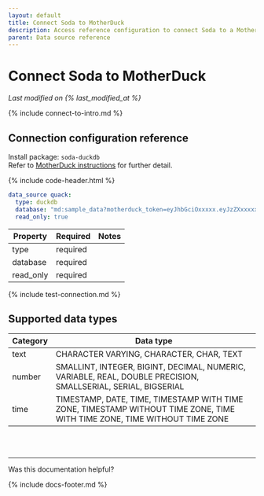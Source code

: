 ```yaml
---
layout: default
title: Connect Soda to MotherDuck
description: Access reference configuration to connect Soda to a MotherDuck data source.
parent: Data source reference
---
```


# Connect Soda to MotherDuck
*Last modified on {% last_modified_at %}*

{% include connect-to-intro.md %}

## Connection configuration reference

Install package: `soda-duckdb` <br />
Refer to <a href="https://motherduck.com/docs/getting-started/connect-query-from-python/installation-authentication/" target="_blank"> MotherDuck instructions</a> for further detail.


{% include code-header.html %}
```yaml
data_source quack:
  type: duckdb
  database: "md:sample_data?motherduck_token=eyJhbGciOxxxxx.eyJzZXxxxxx.l4sxxxxx"
  read_only: true
```

| Property | Required | Notes                                                      |
| -------- | -------- | ---------------------------------------------------------- |
| type     | required |                                                            |
| database | required |                                                            |
| read_only  | required |                                                          |


{% include test-connection.md %}

## Supported data types

| Category | Data type  |
| -------- | ---------- |
| text     | CHARACTER VARYING, CHARACTER, CHAR, TEXT  |
| number   | SMALLINT, INTEGER, BIGINT, DECIMAL, NUMERIC, VARIABLE, REAL, DOUBLE PRECISION, SMALLSERIAL, SERIAL, BIGSERIAL  |
| time     | TIMESTAMP, DATE, TIME, TIMESTAMP WITH TIME ZONE, TIMESTAMP WITHOUT TIME ZONE, TIME WITH TIME ZONE, TIME WITHOUT TIME ZONE |


<br />
<br />

---

Was this documentation helpful?

<!-- LikeBtn.com BEGIN -->
<span class="likebtn-wrapper" data-theme="tick" data-i18n_like="Yes" data-ef_voting="grow" data-show_dislike_label="true" data-counter_zero_show="true" data-i18n_dislike="No"></span>
<script>(function(d,e,s){if(d.getElementById("likebtn_wjs"))return;a=d.createElement(e);m=d.getElementsByTagName(e)[0];a.async=1;a.id="likebtn_wjs";a.src=s;m.parentNode.insertBefore(a, m)})(document,"script","//w.likebtn.com/js/w/widget.js");</script>
<!-- LikeBtn.com END -->

{% include docs-footer.md %}